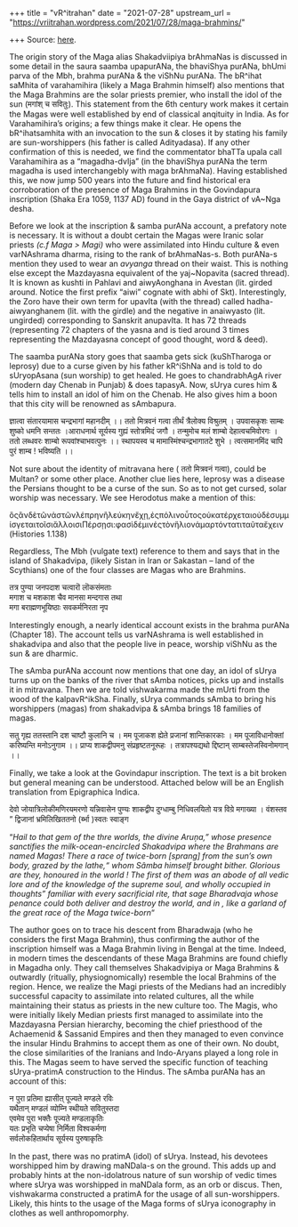 +++
title = "vR^itrahan"
date = "2021-07-28"
upstream_url = "https://vriitrahan.wordpress.com/2021/07/28/maga-brahmins/"

+++
Source: [here](https://vriitrahan.wordpress.com/2021/07/28/maga-brahmins/).

The origin story of the Maga alias Shakadviipiya brAhmaNas is discussed
in some detail in the saura saamba upapurANa, the bhaviShya purANa,
bhUmi parva of the Mbh, brahma purANa & the viShNu purANa. The bR^ihat
saMhita of varahamihira (likely a Maga Brahmin himself) also mentions
that the Maga Brahmins are the solar priests premier, who install the
idol of the sun (मगांश् च सवितुः). This statement from the 6th century
work makes it certain the Magas were well established by end of
classical anqituity in India. As for Varahamihira’s origins; a few
things make it clear. He opens the bR^ihatsamhita with an invocation to
the sun & closes it by stating his family are sun-worshippers (his
father is called Adityadasa). If any other confirmation of this is
needed, we find the commentator bhaTTa upala call Varahamihira as a
“magadha-dvIja” (in the bhaviShya purANa the term magadha is used
interchangebly with maga brAhmaNa). Having established this, we now jump
500 years into the future and find historical era corroboration of the
presence of Maga Brahmins in the Govindapura inscription (Shaka Era
1059, 1137 AD) found in the Gaya district of vA\~Nga desha.

Before we look at the inscription & samba purANa account, a prefatory
note is necessary. It is without a doubt certain the Magas were Iranic
solar priests *(c.f Maga \> Magi)* who were assimilated into Hindu
culture & even varNAshrama dharma, rising to the rank of brAhmaNas-s.
Both purANa-s mention they used to wear an *avyanga* thread on their
waist. This is nothing else except the Mazdayasna equivalent of the
yaj\~Nopavita (sacred thread). It is known as kushti in Pahlavi and
aiwyAonghana in Avestan (lit. girded around. Notice the first prefix
“aiwi” cognate with abhi of Skt). Interestingly, the Zoro have their own
term for upavIta (with the thread) called hadha-aiwyanghanem (lit. with
the girdle) and the negative in anaiwyasto (lit. ungirded) corresponding
to Sanskrit anupavIta. It has 72 threads (representing 72 chapters of
the yasna and is tied around 3 times representing the Mazdayasna concept
of good thought, word & deed).

The saamba purANa story goes that saamba gets sick (kuShTharoga or
leprosy) due to a curse given by his father kR^iShNa and is told to do
sUryopAsana (sun worship) to get healed. He goes to chandrabhAgA river
(modern day Chenab in Punjab) & does tapasyA. Now, sUrya cures him &
tells him to install an idol of him on the Chenab. He also gives him a
boon that this city will be renowned as sAmbapura.

ज्ञात्वा संतारयामास चन्द्रभागां महानदीम् ।। ततो मित्रवनं गत्वा तीर्थं
त्रैलोक्य विश्रुतम् । उपवासकृशः साम्बः शुष्को धमनि सन्ततः ।आराधनार्थ
सूर्यस्य गुह्यं स्तोत्रमिदं जगौ । तन्मुमोच मलं शाम्बो देहात्वचमिवोरगः ।
ततो लब्धवरः शाम्बो रूपवांश्चाभवत्पुनः ।। स्थापयस्व च
मामास्मिंश्चन्द्रभागातटे शुभे । त्वत्समानमिंद चापि पुरं शाम्ब ! भविष्यति
।।

Not sure about the identity of mitravana here ( ततो मित्रवनं गत्वा),
could be Multan? or some other place. Another clue lies here, leprosy
was a disease the Persians thought to be a curse of the sun. So as to
not get cursed, solar worship was necessary. We see Herodotus make a
mention of this:

ὃςἂνδὲτῶνἀστῶνλέπρηνἢλεύκηνἔχῃ,ἐςπόλινοὗτοςοὐκατέρχεταιοὐδὲσυμμίσγεταιτοῖσιἄλλοισιΠέρσῃσι:φασὶδέμινἐςτὸνἥλιονἁμαρτόντατιταῦταἔχειν
(Histories 1.138)

Regardless, The Mbh (vulgate text) reference to them and says that in
the island of Shakadvipa, (likely Sistan in Iran or Sakastan – land of
the Scythians) one of the four classes are Magas who are Brahmins.

तत्र पुण्या जनपदाश चत्वारॊ लॊकसंमताः  
मगाश च मशकाश चैव मानसा मन्दगास तथा  
मगा बराह्मणभूयिष्ठाः सवकर्मनिरता नृप

Interestingly enough, a nearly identical account exists in the brahma
purANa (Chapter 18). The account tells us varNAshrama is well
established in shakadvipa and also that the people live in peace,
worship viShNu as the sun & are dharmic.

The sAmba purANa account now mentions that one day, an idol of sUrya
turns up on the banks of the river that sAmba notices, picks up and
installs it in mitravana. Then we are told vishwakarma made the mUrti
from the wood of the kalpavR^ikSha. Finally, sUrya commands sAmba to
bring his worshippers (magas) from shakadvipa & sAmba brings 18 families
of magas.

सतु गृह्य ततस्तानि दश चाष्टौ कुलानि च । मम पूजाकश ह्येते प्रजानां
शान्तिकारकाः । मम पूजाविधानोक्तां करिष्यन्ति मनोऽनुगाम ।। प्राप्य
शाकद्वीपमनु संप्रहृष्टतनूरूहः । तत्रापश्यद्यथो द्दिष्टान्
साम्बस्तेजस्विनोमगान् ।।

Finally, we take a look at the Govindapur inscription. The text is a bit
broken but general meaning can be understood. Attached below will be an
English translation from Epigraphica Indica.

देवो जोयात्रिलोकीमणिरयमरणो यन्निवासेन पुण्यः शाकद्वीप दुग्धाम्बु
निधिवलयितो यत्र विग्रे मगाख्या । वंशस्तव ” द्विजानां भ्रमिलिखिततनो
(र्ब्भा )स्वतः स्वाङ्ग

“*Hail to that gem of the thre worlds, the divine Aruņa,” whose presence
sanctifies the milk-ocean-encircled Shakadvipa where the Brahmans are
named Magas! There a race of twice-born \[sprang\] from the sun’s own
body, grazed by the lathe,“ whom Sâmba himself brought bither. Glorious
are they, honoured in the world ! The first of them was an abode of all
vedic lore and of the knowledge of the supreme soul, and wholly occupied
in thoughts” familiar with every sacrificial rite, that sage Bharadvaja
whose penance could both deliver and destroy the world, and in , like a
garland of the great race of the Maga twice-born*“

The author goes on to trace his descent from Bharadwaja (who he
considers the first Maga Brahmin), thus confirming the author of the
inscription himself was a Maga Brahmin living in Bengal at the time.
Indeed, in modern times the descendants of these Maga Brahmins are found
chiefly in Magadha only. They call themselves Shakadvipiya or Maga
Brahmins & outwardly (ritually, physiognomically) resemble the local
Brahmins of the region. Hence, we realize the Magi priests of the
Medians had an incredibly successful capacity to assimilate into related
cultures, all the while maintaining their status as priests in the new
culture too. The Magis, who were initially likely Median priests first
managed to assimilate into the Mazdayasna Persian hierarchy, becoming
the chief priesthood of the Achaemenid & Sassanid Empires and then they
managed to even convince the insular Hindu Brahmins to accept them as
one of their own. No doubt, the close similarities of the Iranians and
Indo-Aryans played a long role in this. The Magas seem to have served
the specific function of teaching sUrya-pratimA construction to the
Hindus. The sAmba purANa has an account of this:

न पुरा प्रतिमा ह्यासीत् पूज्यते मण्डले रविः  
यथैतान् मण्डलं व्योम्नि स्थीयते सवितुस्तदा  
एवमेव पुरा भक्तैः पूज्यते मण्डलाकृतिः  
यतः प्रभृति चप्येषा निर्मिता विश्वकर्मणा  
सर्वलोकहितार्थाय सूर्यस्य पुरुषाकृतिः

In the past, there was no pratimA (idol) of sUrya. Instead, his devotees
worshipped him by drawing maNDala-s on the ground. This adds up and
probably hints at the non-idolatrous nature of sun worship of vedic
times where sUrya was worshipped in maNDala form, as an orb or discus.
Then, vishwakarma constructed a pratimA for the usage of all
sun-worshippers. Likely, this hints to the usage of the Maga forms of
sUrya iconography in clothes as well anthropomorphy.

